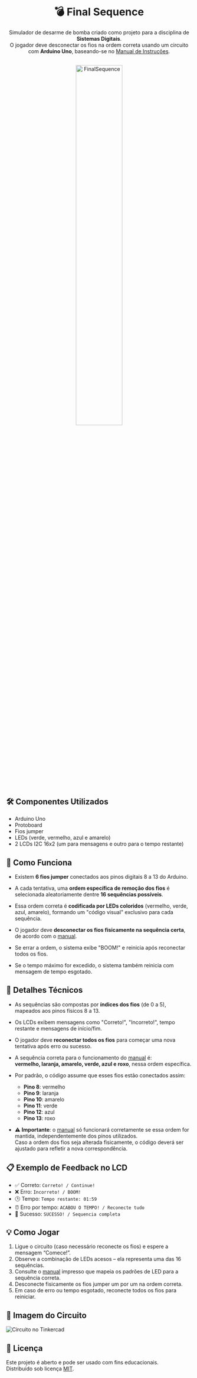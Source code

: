 
<div align="center">
  
  # 💣 Final Sequence

</div>

<div align="center">
  
  Simulador de desarme de bomba criado como projeto para a disciplina de **Sistemas Digitais**.  
  O jogador deve desconectar os fios na ordem correta usando um circuito com **Arduino Uno**, baseando-se no [Manual de Instruções](https://github.com/gaseet/FinalSequence/blob/main/Manual%20de%20desarme.pdf).

</div>

##

<p align="center">
  <img src="https://github.com/user-attachments/assets/e63a3250-2dff-4cb4-907c-176dea26005e" width="50%" alt="FinalSequence">
</p>

## 🛠️ Componentes Utilizados
- Arduino Uno  
- Protoboard  
- Fios jumper  
- LEDs (verde, vermelho, azul e amarelo)  
- 2 LCDs I2C 16x2 (um para mensagens e outro para o tempo restante)

## 🧠 Como Funciona

- Existem **6 fios jumper** conectados aos pinos digitais 8 a 13 do Arduino.
  
- A cada tentativa, uma **ordem específica de remoção dos fios** é selecionada aleatoriamente dentre **16 sequências possíveis**.
  
- Essa ordem correta é **codificada por LEDs coloridos** (vermelho, verde, azul, amarelo), formando um "código visual" exclusivo para cada sequência.
  
- O jogador deve **desconectar os fios fisicamente na sequência certa**, de acordo com o [manual](https://github.com/gaseet/FinalSequence/blob/main/Manual%20de%20desarme.pdf).
  
- Se errar a ordem, o sistema exibe "BOOM!" e reinicia após reconectar todos os fios.
  
- Se o tempo máximo for excedido, o sistema também reinicia com mensagem de tempo esgotado.

## 🔢 Detalhes Técnicos

- As sequências são compostas por **índices dos fios** (de 0 a 5), mapeados aos pinos físicos 8 a 13.
- Os LCDs exibem mensagens como "Correto!", "Incorreto!", tempo restante e mensagens de início/fim.
- O jogador deve **reconectar todos os fios** para começar uma nova tentativa após erro ou sucesso.

- A sequência correta para o funcionamento do [manual](https://github.com/gaseet/FinalSequence/blob/main/Manual%20de%20desarme.pdf) é:  
  **vermelho, laranja, amarelo, verde, azul e roxo**, nessa ordem específica.

- Por padrão, o código assume que esses fios estão conectados assim:
  - **Pino 8**: vermelho
  - **Pino 9**: laranja
  - **Pino 10**: amarelo
  - **Pino 11**: verde
  - **Pino 12**: azul
  - **Pino 13**: roxo

- ⚠️ **Importante**: o [manual](https://github.com/gaseet/FinalSequence/blob/main/Manual%20de%20desarme.pdf) só funcionará corretamente se essa ordem for mantida, independentemente dos pinos utilizados.  
  Caso a ordem dos fios seja alterada fisicamente, o código deverá ser ajustado para refletir a nova correspondência.

## 📋 Exemplo de Feedback no LCD
- ✅ Correto: `Correto! / Continue!`
- ❌ Erro: `Incorreto! / BOOM!`
- 🕒 Tempo: `Tempo restante: 01:59`
- ⏰ Erro por tempo: `ACABOU O TEMPO! / Reconecte tudo`
- 🧠 Sucesso: `SUCESSO! / Sequencia completa`

## 💡 Como Jogar

1. Ligue o circuito (caso necessário reconecte os fios) e espere a mensagem “Comece!”.
2. Observe a combinação de LEDs acesos – ela representa uma das 16 sequências.
3. Consulte o [manual](https://github.com/gaseet/FinalSequence/blob/main/Manual%20de%20desarme.pdf) impresso que mapeia os padrões de LED para a sequência correta.
4. Desconecte fisicamente os fios jumper um por um na ordem correta.
5. Em caso de erro ou tempo esgotado, reconecte todos os fios para reiniciar.

## 📸 Imagem do Circuito

![Circuito no Tinkercad](https://github.com/user-attachments/assets/1478be42-fa04-4149-a3de-a88576012a39)

## 📄 Licença
Este projeto é aberto e pode ser usado com fins educacionais.  
Distribuído sob licença [MIT](LICENSE).
